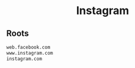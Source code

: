 


<h1 align="center">Instagram</h1>  


## Roots


```html
web.facebook.com
www.instagram.com
instagram.com
```  

<br>
